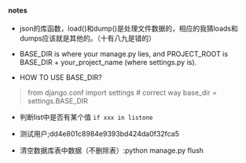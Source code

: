 #### notes  
* json的库函数，load()和dump()是处理文件数据的，相应的我猜loads和dumps应该就是其他的。（十有八九是错的）

* BASE_DIR is where your manage.py lies, and PROJECT_ROOT is BASE_DIR + your_project_name (where settings.py is).

* HOW TO USE BASE_DIR?
> from django.conf import settings # correct way
> base_dir = settings.BASE_DIR    

* 判断list中是否有某个值
  `if xxx in listone  `

* 测试用户;dd4e801c8984e9393bd424da0f32fca5


* 清空数据库表中数据（不删除表）:python manage.py flush